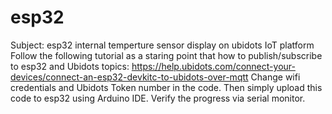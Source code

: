 # esp32
Subject: esp32 internal temperture sensor display on ubidots IoT platform
Follow the following tutorial as a staring point that how to publish/subscribe to esp32 and Ubidots topics: https://help.ubidots.com/connect-your-devices/connect-an-esp32-devkitc-to-ubidots-over-mqtt
Change wifi credentials and Ubidots Token number in the code.
Then simply upload this code to esp32 using Arduino IDE.
Verify the progress via serial monitor.
